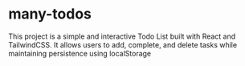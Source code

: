 # many-todos
This project is a simple and interactive Todo List built with React and TailwindCSS. It allows users to add, complete, and delete tasks while maintaining persistence using localStorage
